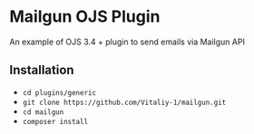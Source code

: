 # Mailgun OJS Plugin
An example of OJS 3.4 + plugin to send emails via Mailgun API
## Installation
* `cd plugins/generic`
* `git clone https://github.com/Vitaliy-1/mailgun.git`
* `cd mailgun`
* `composer install`
